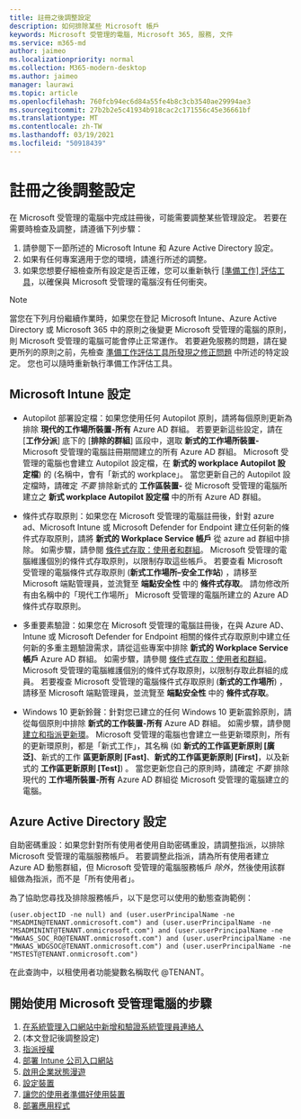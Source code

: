 ```yaml
---
title: 註冊之後調整設定
description: 如何排除某些 Microsoft 帳戶
keywords: Microsoft 受管理的電腦, Microsoft 365, 服務, 文件
ms.service: m365-md
author: jaimeo
ms.localizationpriority: normal
ms.collection: M365-modern-desktop
ms.author: jaimeo
manager: laurawi
ms.topic: article
ms.openlocfilehash: 760fcb94ec6d84a55fe4b8c3cb3540ae29994ae3
ms.sourcegitcommit: 27b2b2e5c41934b918cac2c171556c45e36661bf
ms.translationtype: MT
ms.contentlocale: zh-TW
ms.lasthandoff: 03/19/2021
ms.locfileid: "50918439"
---
```

# <a name="adjust-settings-after-enrollment"></a>註冊之後調整設定

在 Microsoft 受管理的電腦中完成註冊後，可能需要調整某些管理設定。 若要在需要時檢查及調整，請遵循下列步驟：

1. 請參閱下一節所述的 Microsoft Intune 和 Azure Active Directory 設定。
2. 如果有任何專案適用于您的環境，請進行所述的調整。
3. 如果您想要仔細檢查所有設定是否正確，您可以重新執行 [[準備工作] 評估工具](https://aka.ms/mmdart)，以確保與 Microsoft 受管理的電腦沒有任何衝突。

> [!NOTE]
> 當您在下列月份繼續作業時，如果您在登記 Microsoft Intune、Azure Active Directory 或 Microsoft 365 中的原則之後變更 Microsoft 受管理的電腦的原則，則 Microsoft 受管理的電腦可能會停止正常運作。 若要避免服務的問題，請在變更所列的原則之前，先檢查 [準備工作評估工具所發現之修正問題](../get-ready/readiness-assessment-fix.md) 中所述的特定設定。 您也可以隨時重新執行準備工作評估工具。


## <a name="microsoft-intune-settings"></a>Microsoft Intune 設定

- Autopilot 部署設定檔：如果您使用任何 Autopilot 原則，請將每個原則更新為排除 **現代的工作場所裝置-所有** Azure AD 群組。 若要更新這些設定，請在 [**工作分派**] 底下的 [**排除的群組**] 區段中，選取 **新式的工作場所裝置-** Microsoft 受管理的電腦註冊期間建立的所有 Azure AD 群組。 Microsoft 受管理的電腦也會建立 Autopilot 設定檔，在 **新式的 workplace Autopilot 設定檔**) 的 (名稱中，會有「新式的 workplace」。 當您更新自己的 Autopilot 設定檔時，請確定 *不要* 排除新式的 **工作區裝置-** 從 Microsoft 受管理的電腦所建立之 **新式 workplace Autopilot 設定檔** 中的所有 Azure AD 群組。

- 條件式存取原則：如果您在 Microsoft 受管理的電腦註冊後，針對 azure ad、Microsoft Intune 或 Microsoft Defender for Endpoint 建立任何新的條件式存取原則，請將 **新式的 Workplace Service 帳戶** 從 azure ad 群組中排除。 如需步驟，請參閱 [條件式存取：使用者和群組](/azure/active-directory/conditional-access/concept-conditional-access-users-groups)。 Microsoft 受管理的電腦維護個別的條件式存取原則，以限制存取這些帳戶。 若要查看 Microsoft 受管理的電腦條件式存取原則 (**新式工作場所–安全工作站**) ，請移至 Microsoft 端點管理員，並流覽至 **端點安全性** 中的 **條件式存取**。 請勿修改所有由名稱中的「現代工作場所」 Microsoft 受管理的電腦所建立的 Azure AD 條件式存取原則。

- 多重要素驗證：如果您在 Microsoft 受管理的電腦註冊後，在與 Azure AD、Intune 或 Microsoft Defender for Endpoint 相關的條件式存取原則中建立任何新的多重主題驗證需求，請從這些專案中排除 **新式的 Workplace Service 帳戶** Azure AD 群組。 如需步驟，請參閱 [條件式存取：使用者和群組](/azure/active-directory/conditional-access/concept-conditional-access-users-groups)。 Microsoft 受管理的電腦維護個別的條件式存取原則，以限制存取此群組的成員。 若要複查 Microsoft 受管理的電腦條件式存取原則 (**新式的工作場所**) ，請移至 Microsoft 端點管理員，並流覽至 **端點安全性** 中的 **條件式存取**。 

- Windows 10 更新鈴聲：針對您已建立的任何 Windows 10 更新震鈴原則，請從每個原則中排除 **新式的工作裝置-所有** Azure AD 群組。 如需步驟，請參閱 [建立和指派更新環](/mem/intune/protect/windows-10-update-rings#create-and-assign-update-rings)。 Microsoft 受管理的電腦也會建立一些更新環原則，所有的更新環原則，都是「新式工作」，其名稱 (如 **新式的工作區更新原則 [廣泛]**、新式的工作 **區更新原則 [Fast]**、**新式的工作區更新原則 [First]**，以及新式的 **工作區更新原則 [Test]**) 。 當您更新您自己的原則時，請確定 *不要* 排除現代的 **工作場所裝置-所有** Azure AD 群組從 Microsoft 受管理的電腦建立的電腦。


## <a name="azure-active-directory-settings"></a>Azure Active Directory 設定

自助密碼重設：如果您針對所有使用者使用自助密碼重設，請調整指派，以排除 Microsoft 受管理的電腦服務帳戶。 若要調整此指派，請為所有使用者建立 Azure AD 動態群組，但 Microsoft 受管理的電腦服務帳戶 *除外*，然後使用該群組做為指派，而不是「所有使用者」。

為了協助您尋找及排除服務帳戶，以下是您可以使用的動態查詢範例：

```Console
(user.objectID -ne null) and (user.userPrincipalName -ne "MSADMIN@TENANT.onmicrosoft.com") and (user.userPrincipalName -ne "MSADMININT@TENANT.onmicrosoft.com") and (user.userPrincipalName -ne "MWAAS_SOC_RO@TENANT.onmicrosoft.com") and (user.userPrincipalName -ne "MWAAS_WDGSOC@TENANT.onmicrosoft.com") and (user.userPrincipalName -ne "MSTEST@TENANT.onmicrosoft.com")
```

在此查詢中，以租使用者功能變數名稱取代 @TENANT。



## <a name="steps-to-get-started-with-microsoft-managed-desktop"></a>開始使用 Microsoft 受管理電腦的步驟

1. [在系統管理入口網站中新增和驗證系統管理員連絡人](add-admin-contacts.md)
2.  (本文登記後調整設定) 
3. [指派授權](assign-licenses.md)
4. [部署 Intune 公司入口網站](company-portal.md)
5. [啟用企業狀態漫遊](enterprise-state-roaming.md)
6. [設定裝置](set-up-devices.md)
7. [讓您的使用者準備好使用裝置](get-started-devices.md)
8. [部署應用程式](deploy-apps.md)